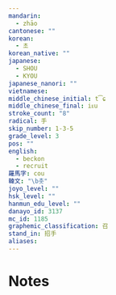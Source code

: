 ```yaml
---
mandarin:
  - zhāo
cantonese: ""
korean:
  - 초
korean_native: ""
japanese:
  - SHOU
  - KYOU
japanese_nanori: ""
vietnamese:
middle_chinese_initial: t͡ɕ
middle_chinese_final: iᴇu
stroke_count: "8"
radical: 手
skip_number: 1-3-5
grade_level: 3
pos: ""
english:
  - beckon
  - recruit
羅馬字: cou
韓文: "\b촛"
joyo_level: ""
hsk_level: ""
hanmun_edu_level: ""
danayo_id: 3137
mc_id: 1185
graphemic_classification: 召
stand_in: 招手
aliases:
---
```


# Notes
